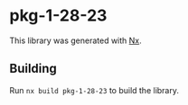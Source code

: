 # pkg-1-28-23

This library was generated with [Nx](https://nx.dev).

## Building

Run `nx build pkg-1-28-23` to build the library.
